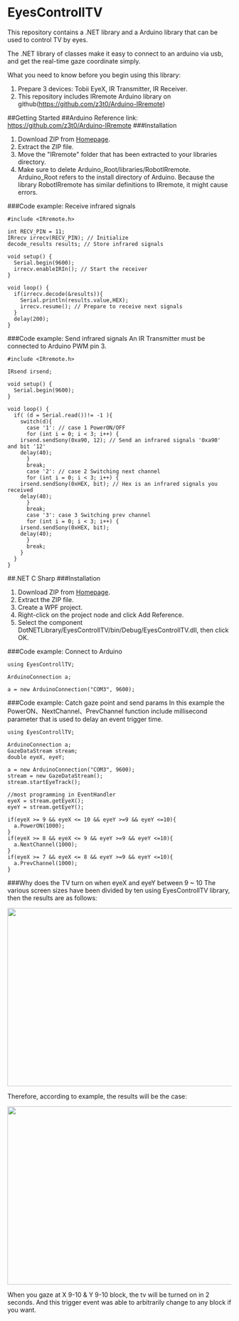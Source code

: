 # EyesControllTV
This repository contains a .NET library and a Arduino library that can be used to control TV by eyes.

The .NET library of classes make it easy to connect to an arduino via usb, and get the real-time gaze coordinate simply.

What you need to know before you begin using this library:

1. Prepare 3 devices: Tobii EyeX, IR Transmitter, IR Receiver.
2. This repository includes IRremote Arduino library on github(https://github.com/z3t0/Arduino-IRremote)

##Getting Started
##Arduino
Reference link: https://github.com/z3t0/Arduino-IRremote
###Installation
1. Download ZIP from <a href="https://github.com/ziyousong/EyesControllTV">Homepage</a>.
2. Extract the ZIP file.
3. Move the "IRremote" folder that has been extracted to your libraries directory.
4. Make sure to delete Arduino_Root/libraries/RobotIRremote. Arduino_Root refers to the install directory of Arduino. Because the library RobotIRremote has similar definitions to IRremote, it might cause errors.

###Code example: Receive infrared signals
```
#include <IRremote.h>

int RECV_PIN = 11;
IRrecv irrecv(RECV_PIN); // Initialize
decode_results results; // Store infrared signals

void setup() {
  Serial.begin(9600);
  irrecv.enableIRIn(); // Start the receiver
}

void loop() {
  if(irrecv.decode(&results)){
    Serial.println(results.value,HEX);
    irrecv.resume(); // Prepare to receive next signals
  }
  delay(200);
}
```

###Code example: Send infrared signals
An IR Transmitter must be connected to Arduino PWM pin 3.
```
#include <IRremote.h>

IRsend irsend;

void setup() {
  Serial.begin(9600);
}

void loop() {
  if( (d = Serial.read())!= -1 ){
    switch(d){
      case '1': // case 1 PowerON/OFF
      for (int i = 0; i < 3; i++) {
	irsend.sendSony(0xa90, 12); // Send an infrared signals '0xa90' and bit '12'
	delay(40);
      }
      break;
      case '2': // case 2 Switching next channel
      for (int i = 0; i < 3; i++) {
	irsend.sendSony(0xHEX, bit); // Hex is an infrared signals you received
	delay(40);
      }
      break;
      case '3': case 3 Switching prev channel
      for (int i = 0; i < 3; i++) {
	irsend.sendSony(0xHEX, bit);
	delay(40);
      }
      break;
    }
  }
}
```

##.NET C Sharp
###Installation
1. Download ZIP from <a href="https://github.com/ziyousong/EyesControllTV">Homepage</a>.
2. Extract the ZIP file.
3. Create a WPF project.
4. Right-click on the project node and click Add Reference.
5. Select the component DotNETLibrary/EyesControllTV/bin/Debug/EyesControllTV.dll, then click OK.

###Code example: Connect to Arduino
```
using EyesControllTV;

ArduinoConnection a;

a = new ArduinoConnection("COM3", 9600);
```
###Code example: Catch gaze point and send params
In this example the PowerON、NextChannel、PrevChannel function include millisecond parameter that is used to delay an event trigger time.
```
using EyesControllTV;

ArduinoConnection a;
GazeDataStream stream;
double eyeX, eyeY;

a = new ArduinoConnection("COM3", 9600);
stream = new GazeDataStream();
stream.startEyeTrack();

//most programming in EventHandler
eyeX = stream.getEyeX();
eyeY = stream.getEyeY();

if(eyeX >= 9 && eyeX <= 10 && eyeY >=9 && eyeY <=10){
  a.PowerON(1000);
}
if(eyeX >= 8 && eyeX <= 9 && eyeY >=9 && eyeY <=10){
  a.NextChannel(1000);
}
if(eyeX >= 7 && eyeX <= 8 && eyeY >=9 && eyeY <=10){
  a.PrevChannel(1000);
}
```
###Why does the TV turn on when eyeX and eyeY between 9 ~ 10
The various screen sizes have been divided by ten using EyesControllTV library, then the results are as follows:<p>
<img height="400px" width="700px" src="https://lh6.googleusercontent.com/2YoY1PPS7tSoUhxttlAOjG_eELIHX7ngtIwKuhgiX_UbSUs-E9mZdSEGbcIfPJ99JhgD9W9eI8Hxsw=w1366-h676-rw"></img>
<p>
Therefore, according to example, the results will be the case:<p>
<img height="400px" width="700px" src="https://lh3.googleusercontent.com/VPhfYwXag1y_E16IvS8oELp8pOcLTmG1MbXItN-459KW1WLdv2PRQ7ylGTH5ZUI88j9wL175Xzgyrw=w1366-h676-rw"></img>
<p>
When you gaze at X 9-10 & Y 9-10 block, the tv will be turned on in 2 seconds. And this trigger event was able to arbitrarily change to any block if you want.
